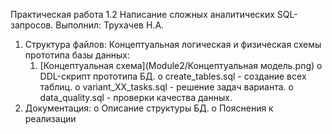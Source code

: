 Практическая работа 1.2 Написание сложных аналитических SQL-запросов. Выполнил: Трухачев Н.А.
1. Структура файлов:
    Концептуальная логическая и физическая схемы прототипа базы данных:
   1. [Концептуальная схема](Module2/Концептуальная модель.png)
o DDL-скрипт прототипа БД.
o create_tables.sql - создание всех таблиц.
o variant_XX_tasks.sql - решение задач варианта.
o data_quality.sql - проверки качества данных.
3. Документация:
o Описание структуры БД.
o Пояснения к реализации
